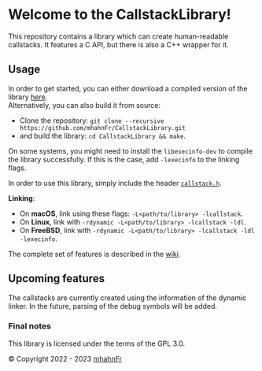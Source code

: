 # Welcome to the CallstackLibrary!
This repository contains a library which can create human-readable callstacks. It features a C API, but
there is also a C++ wrapper for it.

## Usage
In order to get started, you can either download a compiled version of the library [here][1].  
Alternatively, you can also build it from source:
- Clone the repository: ``git clone --recursive https://github.com/mhahnFr/CallstackLibrary.git``
- and build the library: ``cd CallstackLibrary && make``.

On some systems, you might need to install the ``libexecinfo-dev`` to compile the library successfully.
If this is the case, add ``-lexecinfo`` to the linking flags.

In order to use this library, simply include the header [``callstack.h``][2].

**Linking**:
- On **macOS**, link using these flags: ``-L<path/to/library> -lcallstack``.
- On **Linux**, link with ``-rdynamic -L<path/to/library> -lcallstack -ldl``.
- On **FreeBSD**, link with ``-rdynamic -L<path/to/library> -lcallstack -ldl -lexecinfo``.

The complete set of features is described in the [wiki][3].

## Upcoming features
The callstacks are currently created using the information of the dynamic linker.
In the future, parsing of the debug symbols will be added.

### Final notes
This library is licensed under the terms of the GPL 3.0.

© Copyright 2022 - 2023 [mhahnFr][4]

[1]: https://github.com/mhahnFr/CallstackLibrary/releases
[2]: https://github.com/mhahnFr/CallstackLibrary/blob/main/include/callstack.h
[3]: https://github.com/mhahnFr/CallstackLibrary/wiki
[4]: https://github.com/mhahnFr
